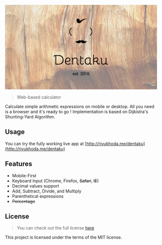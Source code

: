 ![logo](logo.png)

> Web-based calculator

Calculate simple arithmetic expressions on mobile or desktop. All you need is a browser and it's ready to go ! Implementation is based on Dijkistra's Shunting-Yard Algorithm.

## Usage

You can try the fully working live app at [http://rivukhoda.me/dentaku](http://rivukhoda.me/dentaku)

## Features

* Mobile-First 
* Keyboard Input (Chrome, Firefox, ~~Safari~~, ~~IE~~)
* Decimal values support
* Add, Subtract, Divide, and Multiply
* Parenthetical expressions
* ~~Percentage~~

## License
>You can check out the full license [here](https://github.com/rivukhoda/dentaku/blob/master/License.txt)

This project is licensed under the terms of the MIT license.

